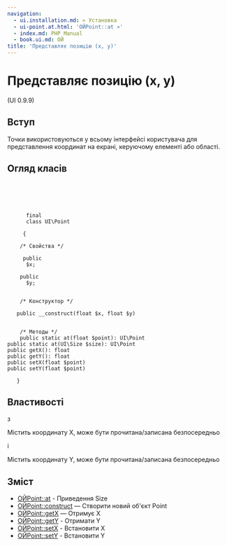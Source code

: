 ```yaml
---
navigation:
  - ui.installation.md: « Установка
  - ui-point.at.html: 'ОЙPoint::at »'
  - index.md: PHP Manual
  - book.ui.md: ОЙ
title: 'Представляє позицію (x, y)'
---
```

# Представляє позицію (x, y)

(UI 0.9.9)

## Вступ

Точки використовуються у всьому інтерфейсі користувача для представлення координат на екрані, керуючому елементі або області.

## Огляд класів

```classsynopsis



    
     
      final
      class UI\Point
     
     {

    /* Свойства */
    
     public
      $x;

    public
      $y;


    /* Конструктор */
    
   public __construct(float $x, float $y)


    /* Методы */
    public static at(float $point): UI\Point
public static at(UI\Size $size): UI\Point
public getX(): float
public getY(): float
public setX(float $point)
public setY(float $point)

   }
```

## Властивості

з

Містить координату X, може бути прочитана/записана безпосередньо

і

Містить координату Y, може бути прочитана/записана безпосередньо

## Зміст

-   [ОЙPoint::at](ui-point.at.html) - Приведення Size
-   [ОЙPoint::construct](ui-point.construct.html) — Створити новий об'єкт Point
-   [ОЙPoint::getX](ui-point.getx.html) — Отримує X
-   [ОЙPoint::getY](ui-point.gety.html) - Отримати Y
-   [ОЙPoint::setX](ui-point.setx.html) - Встановити X
-   [ОЙPoint::setY](ui-point.sety.html) - Встановити Y
